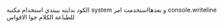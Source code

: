 الكود بدايته بيبتدي استخدام مكتبة system و بعدهااستخدمت امر console.writeline للطباعة الكلام جوا الاقواس
